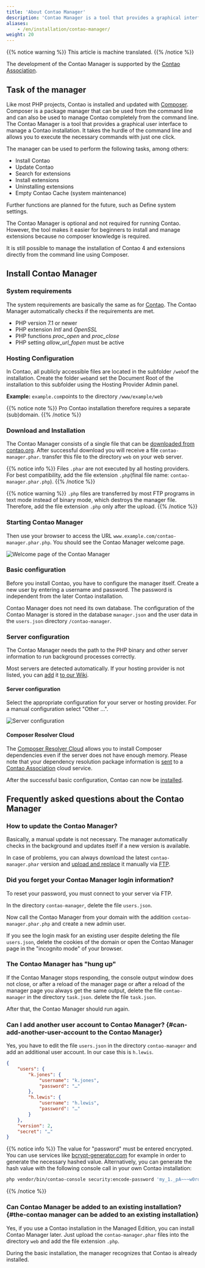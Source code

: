 ```yaml
---
title: 'About Contao Manager'
description: 'Contao Manager is a tool that provides a graphical interface to easily manage a Contao installation.'
aliases:
    - /en/installation/contao-manager/
weight: 20
---
```


{{% notice warning %}}
This article is machine translated.
{{% /notice %}}

The development of the Contao Manager is supported by the [Contao Association](https://association.contao.org/).

## Task of the manager

Like most PHP projects, Contao is installed and updated with [Composer](https://getcomposer.org). Composer is a package manager that can be used from the command line and can also be used to manage Contao completely from the command line. The Contao Manager is a tool that provides a graphical user interface to manage a Contao installation. It takes the hurdle of the command line and allows you to execute the necessary commands with just one click.

The manager can be used to perform the following tasks, among others:

- Install Contao
- Update Contao
- Search for extensions
- Install extensions
- Uninstalling extensions
- Empty Contao Cache (system maintenance)

Further functions are planned for the future, such as Define system settings.

The Contao Manager is optional and not required for running Contao. However, the tool makes it easier for beginners to install and manage extensions because no composer knowledge is required.

It is still possible to manage the installation of Contao 4 and extensions directly from the command line using Composer.

## Install Contao Manager

### System requirements

The system requirements are basically the same as for [Contao](/en/installation/system-requirements/). The Contao Manager automatically checks if the requirements are met.

- PHP version 7.1 or newer
- PHP extension *Intl* and *OpenSSL*
- PHP functions *proc\_open* and *proc\_close*
- PHP setting *allow\_url\_fopen* must be active

### Hosting Configuration

In Contao, all publicly accessible files are located in the subfolder `/web`of the installation. Create the folder `web`and set the Document Root of the installation to this subfolder using the Hosting Provider Admin panel.

**Example:** `example.com`points to the directory `/www/example/web`

{{% notice note %}}
Pro Contao installation therefore requires a separate (sub)domain.
{{% /notice %}}

### Download and Installation

The Contao Manager consists of a single file that can be [downloaded from contao.org](https://contao.org/de/download.html). After successful download you will receive a file `contao-manager.phar`. transfer this file to the directory `web` on your web server.

{{% notice info %}}
Files `.phar` are not executed by all hosting providers. For best compatibility, add the file extension `.php`(final file name: `contao-manager.phar.php`).
{{% /notice %}}

{{% notice warning %}}
`.php` files are transferred by most FTP programs in text mode instead of binary mode, which destroys the manager file. Therefore, add the file extension `.php` only after the upload. 
{{% /notice %}}

### Starting Contao Manager

Then use your browser to access the URL `www.example.com/contao-manager.phar.php`. You should see the Contao Manager welcome page.

![Welcome page of the Contao Manager](/de/installation/images/de/willkommensseite-des-contao-managers.png?classes=shadow)

### Basic configuration

Before you install Contao, you have to configure the manager itself. Create a new user by entering a username and password. The password is independent from the later Contao installation.

Contao Manager does not need its own database. The configuration of the Contao Manager is stored in the database `manager.json` and the user data in the `users.json` directory `/contao-manager`.

### Server configuration

The Contao Manager needs the path to the PHP binary and other server information to run background processes correctly.

Most servers are detected automatically. If your hosting provider is not listed, you can [add](https://github.com/contao/contao-manager/wiki) it [to our Wiki](https://github.com/contao/contao-manager/wiki).

#### Server configuration

Select the appropriate configuration for your server or hosting provider. For a manual configuration select "Other ...".

![Server configuration](/de/installation/images/de/serverkonfiguration.png?classes=shadow)

#### Composer Resolver Cloud

The [Composer Resolver Cloud](https://composer-resolver.cloud/) allows you to install Composer dependencies even if the server does not have enough memory. Please note that your dependency resolution package information is [sent](https://association.contao.org/) to a [Contao Association](https://association.contao.org/) cloud service.

After the successful basic configuration, Contao can now be [installed](/en/installation/install-contao/#installing-contao-with-the-contao-manager).

## Frequently asked questions about the Contao Manager

### How to update the Contao Manager?

Basically, a manual update is not necessary. The manager automatically checks in the background and updates itself if a new version is available.

In case of problems, you can always download the latest `contao-manager.phar` version and [upload and replace](#download-und-installation) it manually via [FTP](#download-und-installation).

### Did you forget your Contao Manager login information?

To reset your password, you must connect to your server via FTP.

In the directory `contao-manager`, delete the file `users.json`.

Now call the Contao Manager from your domain with the addition `contao-manager.phar.php` and create a new admin user.

If you see the login mask for an existing user despite deleting the file `users.json`, delete the cookies of the domain or open the Contao Manager page in the "incognito mode" of your browser.

### The Contao Manager has "hung up"

If the Contao Manager stops responding, the console output window does not close, or after a reload of the manager page
or after a reload of the manager page you always get the same output, delete the file `contao-manager` in the directory `task.json`.
delete the file `task.json`.

After that, the Contao Manager should run again.

### Can I add another user account to Contao Manager? {#can-add-another-user-account to the Contao Manager}

Yes, you have to edit the file `users.json` in the directory `contao-manager` and add an additional user account. In our case this is `h.lewis`.

```json
{
    "users": {
        "k.jones": {
            "username": "k.jones",
            "password": "…"
        },
        "h.lewis": {
            "username": "h.lewis",
            "password": "…"
        }
    },
    "version": 2,
    "secret": "…"
}

```

{{% notice info %}}
The value for "password" must be entered encrypted. You can use services like [bcrypt-generator.com](https://bcrypt-generator.com/)
for example in order to generate the necessary hashed value. Alternatively, you can generate the hash value with the following console call
in your own Contao installation:

```bash
php vendor/bin/contao-console security:encode-password 'my_1._pA~~~w0rd'
```
{{% /notice %}}


### Can Contao Manager be added to an existing installation? {#the-contao manager can be added to an existing installation}

Yes, if you use a Contao installation in the Managed Edition, you can install Contao Manager later. Just upload the `contao-manager.phar` files into the directory `web` and add the file extension `.php`.

During the basic installation, the manager recognizes that Contao is already installed.
